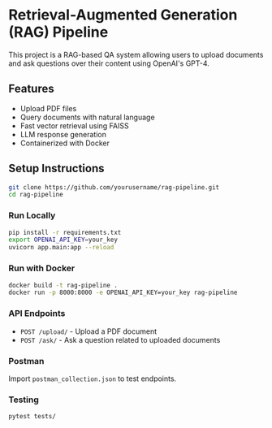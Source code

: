 # Retrieval-Augmented Generation (RAG) Pipeline

This project is a RAG-based QA system allowing users to upload documents and ask questions over their content using OpenAI's GPT-4.

## Features
- Upload PDF files
- Query documents with natural language
- Fast vector retrieval using FAISS
- LLM response generation
- Containerized with Docker

## Setup Instructions
```bash
git clone https://github.com/yourusername/rag-pipeline.git
cd rag-pipeline
```

### Run Locally
```bash
pip install -r requirements.txt
export OPENAI_API_KEY=your_key
uvicorn app.main:app --reload
```

### Run with Docker
```bash
docker build -t rag-pipeline .
docker run -p 8000:8000 -e OPENAI_API_KEY=your_key rag-pipeline
```

### API Endpoints
- `POST /upload/` - Upload a PDF document
- `POST /ask/` - Ask a question related to uploaded documents

### Postman
Import `postman_collection.json` to test endpoints.

### Testing
```bash
pytest tests/
```